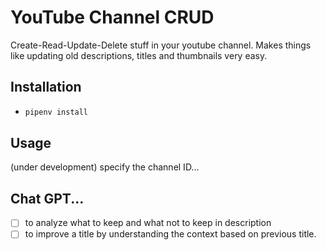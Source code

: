 # YouTube Channel CRUD

Create-Read-Update-Delete stuff in your youtube channel. Makes things like updating old descriptions, titles and thumbnails very easy.

## Installation

-   ```sh
    pipenv install
    ```

## Usage

(under development)
specify the channel ID...

## Chat GPT...

-   [ ] to analyze what to keep and what not to keep in description
-   [ ] to improve a title by understanding the context based on previous title.

```

```
